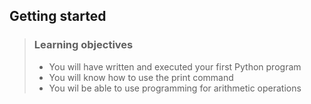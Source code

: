 ## Getting started

> ### Learning objectives
> - You will have written and executed your first Python program
> - You will know how to use the print command
> - You wil be able to use programming for arithmetic operations




